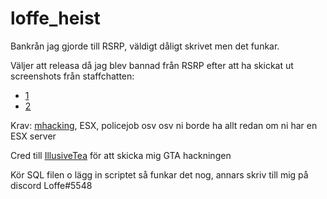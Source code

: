 # loffe_heist
Bankrån jag gjorde till RSRP, väldigt dåligt skrivet men det funkar.

Väljer att releasa då jag blev bannad från RSRP efter att ha skickat ut screenshots från staffchatten:

- [1](https://i.gyazo.com/cbe382a92dea4664ae7abbded423ece0.png)
- [2](https://cdn.discordapp.com/attachments/406964608155254798/563619639465082880/3b379512b7302774dfb0f50eb793ac96.png)

Krav: [mhacking](https://github.com/GHMatti/FiveM-Scripts/tree/master/mhacking), ESX, policejob osv osv ni borde ha allt redan om ni har en ESX server

Cred till [IllusiveTea](https://github.com/illusivetea) för att skicka mig GTA hackningen

Kör SQL filen o lägg in scriptet så funkar det nog, annars skriv till mig på discord Loffe#5548
